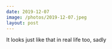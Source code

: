 ```yaml
---
date: 2019-12-07
image: /photos/2019-12-07.jpeg
layout: post
---
```


It looks just like that in real life too, sadly
